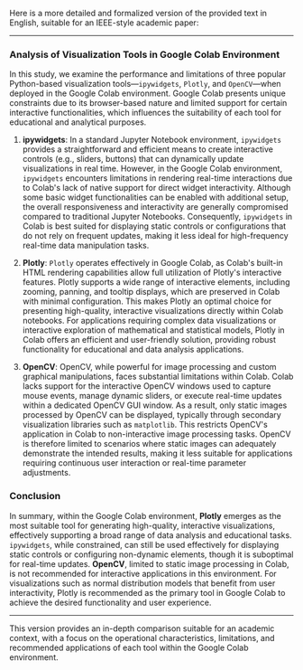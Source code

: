 Here is a more detailed and formalized version of the provided text in English, suitable for an IEEE-style academic paper:

---

### Analysis of Visualization Tools in Google Colab Environment

In this study, we examine the performance and limitations of three popular Python-based visualization tools—`ipywidgets`, `Plotly`, and `OpenCV`—when deployed in the Google Colab environment. Google Colab presents unique constraints due to its browser-based nature and limited support for certain interactive functionalities, which influences the suitability of each tool for educational and analytical purposes.

1. **ipywidgets**: In a standard Jupyter Notebook environment, `ipywidgets` provides a straightforward and efficient means to create interactive controls (e.g., sliders, buttons) that can dynamically update visualizations in real time. However, in the Google Colab environment, `ipywidgets` encounters limitations in rendering real-time interactions due to Colab's lack of native support for direct widget interactivity. Although some basic widget functionalities can be enabled with additional setup, the overall responsiveness and interactivity are generally compromised compared to traditional Jupyter Notebooks. Consequently, `ipywidgets` in Colab is best suited for displaying static controls or configurations that do not rely on frequent updates, making it less ideal for high-frequency real-time data manipulation tasks.

2. **Plotly**: `Plotly` operates effectively in Google Colab, as Colab's built-in HTML rendering capabilities allow full utilization of Plotly's interactive features. Plotly supports a wide range of interactive elements, including zooming, panning, and tooltip displays, which are preserved in Colab with minimal configuration. This makes Plotly an optimal choice for presenting high-quality, interactive visualizations directly within Colab notebooks. For applications requiring complex data visualizations or interactive exploration of mathematical and statistical models, Plotly in Colab offers an efficient and user-friendly solution, providing robust functionality for educational and data analysis applications.

3. **OpenCV**: OpenCV, while powerful for image processing and custom graphical manipulations, faces substantial limitations within Colab. Colab lacks support for the interactive OpenCV windows used to capture mouse events, manage dynamic sliders, or execute real-time updates within a dedicated OpenCV GUI window. As a result, only static images processed by OpenCV can be displayed, typically through secondary visualization libraries such as `matplotlib`. This restricts OpenCV's application in Colab to non-interactive image processing tasks. OpenCV is therefore limited to scenarios where static images can adequately demonstrate the intended results, making it less suitable for applications requiring continuous user interaction or real-time parameter adjustments.

### Conclusion

In summary, within the Google Colab environment, **Plotly** emerges as the most suitable tool for generating high-quality, interactive visualizations, effectively supporting a broad range of data analysis and educational tasks. `ipywidgets`, while constrained, can still be used effectively for displaying static controls or configuring non-dynamic elements, though it is suboptimal for real-time updates. **OpenCV**, limited to static image processing in Colab, is not recommended for interactive applications in this environment. For visualizations such as normal distribution models that benefit from user interactivity, Plotly is recommended as the primary tool in Google Colab to achieve the desired functionality and user experience.

--- 

This version provides an in-depth comparison suitable for an academic context, with a focus on the operational characteristics, limitations, and recommended applications of each tool within the Google Colab environment.
